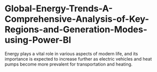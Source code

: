 # Global-Energy-Trends-A-Comprehensive-Analysis-of-Key-Regions-and-Generation-Modes-using-Power-BI
Energy plays a vital role in various aspects of modern life, and its importance is expected to increase further as electric vehicles and heat pumps become more prevalent for transportation and heating.
